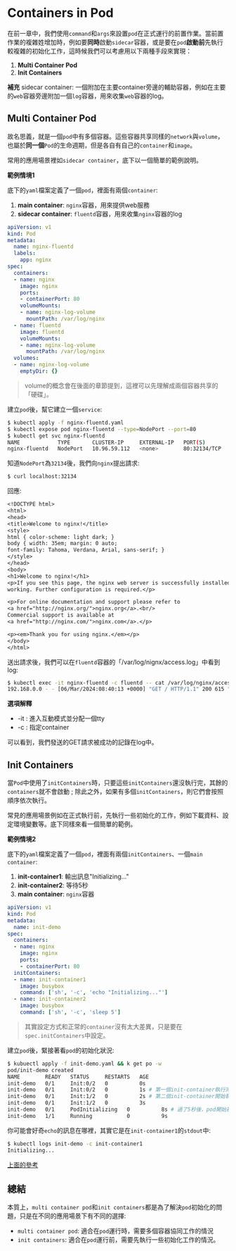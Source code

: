 # Containers in Pod

在前一章中，我們使用`command`和`args`來設置`pod`在正式運行的前置作業。當前置作業的複雜姓增加時，例如要**同時**啟動`sidecar`容器，或是要在`pod`**啟動前**先執行較複雜的初始化工作，這時候我們可以考慮用以下兩種手段來實現：
  
  1. **Multi Container Pod**
  2. **Init Containers**

**補充**
sidecar container: 一個附加在主要container旁邊的輔助容器，例如在主要的`web`容器旁邊附加一個`log`容器，用來收集`web`容器的log。

## Multi Container Pod

故名思義，就是一個`pod`中有多個容器。這些容器共享同樣的`network`與`volume`，也屬於**同一個**`Pod`的生命週期，但是各自有自己的`container`和`image`。

常用的應用場景裡如`sidecar container`，底下以一個簡單的範例說明。

**範例情境1**

底下的`yaml`檔案定義了一個`pod`，裡面有兩個`container`:
  1. **main container**: `nginx`容器，用來提供web服務
  2. **sidecar container**: `fluentd`容器，用來收集`nginx`容器的log

```yaml
apiVersion: v1
kind: Pod
metadata:
  name: nginx-fluentd
  labels:
    app: nginx
spec:
  containers:
  - name: nginx
    image: nginx
    ports:
    - containerPort: 80
    volumeMounts:
    - name: nginx-log-volume
      mountPath: /var/log/nginx
  - name: fluentd
    image: fluentd
    volumeMounts:
    - name: nginx-log-volume
      mountPath: /var/log/nginx
  volumes:
  - name: nginx-log-volume
    emptyDir: {}

```

> volume的概念會在後面的章節提到，這裡可以先理解成兩個容器共享的「硬碟」。

建立`pod`後，幫它建立一個`service`:
  
```bash
$ kubectl apply -f nginx-fluentd.yaml
$ kubectl expose pod nginx-fluentd --type=NodePort --port=80
$ kubectl get svc nginx-fluentd
NAME            TYPE       CLUSTER-IP     EXTERNAL-IP   PORT(S)        AGE
nginx-fluentd   NodePort   10.96.59.112   <none>        80:32134/TCP   46s
```

知道`NodePort`為`32134`後，我們向`nginx`提出請求:

```bash
$ curl localhost:32134
```
回應:
```txt
<!DOCTYPE html>
<html>
<head>
<title>Welcome to nginx!</title>
<style>
html { color-scheme: light dark; }
body { width: 35em; margin: 0 auto;
font-family: Tahoma, Verdana, Arial, sans-serif; }
</style>
</head>
<body>
<h1>Welcome to nginx!</h1>
<p>If you see this page, the nginx web server is successfully installed and
working. Further configuration is required.</p>

<p>For online documentation and support please refer to
<a href="http://nginx.org/">nginx.org</a>.<br/>
Commercial support is available at
<a href="http://nginx.com/">nginx.com</a>.</p>

<p><em>Thank you for using nginx.</em></p>
</body>
</html>
```

送出請求後，我們可以在`fluentd`容器的「/var/log/nignx/access.log」中看到log:
```bash
$ kubectl exec -it nginx-fluentd -c fluentd -- cat /var/log/nginx/access.log
192.168.0.0 - - [06/Mar/2024:08:40:13 +0000] "GET / HTTP/1.1" 200 615 "-" "curl/7.68.0" "-"
```

**選項解釋**
  * -it : 進入互動模式並分配一個tty
  * -c : 指定container

可以看到，我們發送的GET請求被成功的記錄在log中。

## Init Containers

當`Pod`中使用了`initContainers`時，只要這些`initContainers`還沒執行完，其餘的`containers`就不會啟動 ; 除此之外，如果有多個`initContainers`，則它們會按照順序依次執行。

常見的應用場景例如在正式執行前，先執行一些初始化的工作，例如下載資料、設定環境變數等。底下同樣來看一個簡單的範例。

**範例情境2**

底下的`yaml`檔案定義了一個`pod`，裡面有兩個`initContainers`、一個`main container`:
  1. **init-container1**: 輸出訊息"Initializing..."
  2. **init-container2**: 等待5秒
  3. **main container**: `nginx`容器

```yaml
apiVersion: v1
kind: Pod
metadata:
  name: init-demo
spec:
  containers:
  - name: nginx
    image: nginx
    ports:
    - containerPort: 80
  initContainers:
  - name: init-container1
    image: busybox
    command: ['sh', '-c', 'echo "Initializing..."']
  - name: init-container2
    image: busybox
    command: ['sh', '-c', 'sleep 5']
```

> 其實設定方式和正常的`container`沒有太大差異，只是要在`spec.initContainers`中設定。
  
建立`pod`後，緊接著看`pod`的初始化狀況:
```bash
$ kubuectl apply -f init-demo.yaml && k get po -w
pod/init-demo created
NAME        READY   STATUS     RESTARTS   AGE
init-demo   0/1     Init:0/2   0          0s
init-demo   0/1     Init:0/2   0          1s # 第一個init-container執行完
init-demo   0/1     Init:1/2   0          2s # 第二個init-container開始執行
init-demo   0/1     Init:1/2   0          3s
init-demo   0/1     PodInitializing   0          8s # 過了5秒後，pod開始初始化!
init-demo   1/1     Running           0          9s
```

你可能會好奇`echo`的訊息在哪裡，其實它是在`init-container1`的`stdout`中:
```bash
$ kubectl logs init-demo -c init-container1
Initializing...
```
[上面的參考](https://stackoverflow.com/questions/72077097/why-doesnt-command-line-echo-in-kubernetes-pod-container-show-in-logs)

## 總結
本質上，`multi container pod`和`init containers`都是為了解決`pod`初始化的問題，只是在不同的應用場景下有不同的選擇:

  * `multi container pod`: 適合在`pod`運行時，需要多個容器協同工作的情況
  * `init containers`: 適合在`pod`運行前，需要先執行一些初始化工作的情況。
